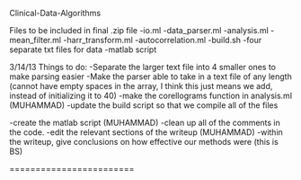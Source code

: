 Clinical-Data-Algorithms

Files to be included in final .zip file
-io.ml
-data_parser.ml
-analysis.ml
-mean_filter.ml
-harr_transform.ml
-autocorrelation.ml
-build.sh
-four separate txt files for data
-matlab script


3/14/13
Things to do:
-Separate the larger text file into 4 smaller ones to make parsing easier
-Make the parser able to take in a text file of any length
(cannot have empty spaces in the array, I think this just means we add, instead of initializing it to 40)
-make the corellograms function in analysis.ml (MUHAMMAD)
-update the build script so that we compile all of the files 

-create the matlab script (MUHAMMAD)
-clean up all of the comments in the code. 
-edit the relevant sections of the writeup (MUHAMMAD)
-within the writeup, give conclusions on how effective our methods were (this is BS)




========================
